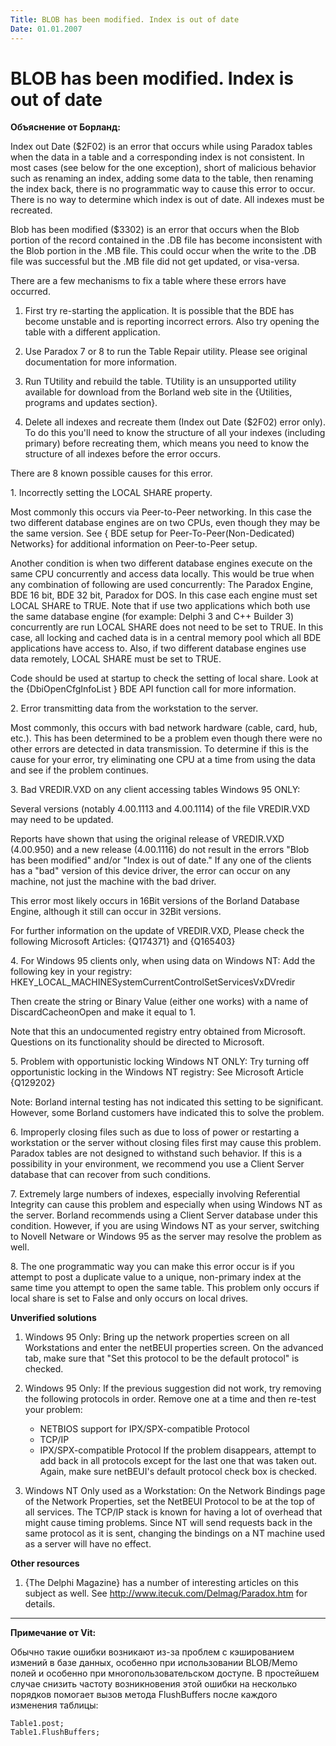 ```yaml
---
Title: BLOB has been modified. Index is out of date
Date: 01.01.2007
---
```



BLOB has been modified. Index is out of date
============================================

**Объяснение от Борланд:**

Index out Date ($2F02) is an error that occurs while using Paradox
tables when the data in a table and a corresponding index is not
consistent. In most cases (see below for the one exception), short of
malicious behavior such as renaming an index, adding some data to the
table, then renaming the index back, there is no programmatic way to
cause this error to occur. There is no way to determine which index is
out of date. All indexes must be recreated.

Blob has been modified ($3302) is an error that occurs when the Blob
portion of the record contained in the .DB file has become inconsistent
with the Blob portion in the .MB file. This could occur when the write
to the .DB file was successful but the .MB file did not get updated, or
visa-versa.

There are a few mechanisms to fix a table where these errors have
occurred. 

1. First try re-starting the application. It is possible that the BDE
has become unstable and is reporting incorrect errors. Also try opening
the table with a different application.

2. Use Paradox 7 or 8 to run the Table Repair utility. Please see
original documentation for more information.

3. Run TUtility and rebuild the table. TUtility is an unsupported
utility available for download from the Borland web site in the
{Utilities, programs and updates section}.

4. Delete all indexes and recreate them (Index out Date ($2F02) error
only). To do this you'll need to know the structure of all your indexes
(including primary) before recreating them, which means you need to know
the structure of all indexes before the error occurs.

There are 8 known possible causes for this error.

1\. Incorrectly setting the LOCAL SHARE property.

Most commonly this occurs via Peer-to-Peer networking. In this case the
two different database engines are on two CPUs, even though they may be
the same version. See { BDE setup for Peer-To-Peer(Non-Dedicated)
Networks} for additional information on Peer-to-Peer setup.

Another condition is when two different database engines execute on the
same CPU concurrently and access data locally. This would be true when
any combination of following are used concurrently: The Paradox Engine,
BDE 16 bit, BDE 32 bit, Paradox for DOS. In this case each engine must
set LOCAL SHARE to TRUE. Note that if use two applications which both
use the same database engine (for example: Delphi 3 and C++ Builder 3)
concurrently are run LOCAL SHARE does not need to be set to TRUE. In
this case, all locking and cached data is in a central memory pool which
all BDE applications have access to. Also, if two different database
engines use data remotely, LOCAL SHARE must be set to TRUE.

Code should be used at startup to check the setting of local share. Look
at the {DbiOpenCfgInfoList } BDE API function call for more information.

2\. Error transmitting data from the workstation to the server.

Most commonly, this occurs with bad network hardware (cable, card, hub,
etc.). This has been determined to be a problem even though there were
no other errors are detected in data transmission. To determine if this
is the cause for your error, try eliminating one CPU at a time from
using the data and see if the problem continues.

3\. Bad VREDIR.VXD on any client accessing tables Windows 95 ONLY:

Several versions (notably 4.00.1113 and 4.00.1114) of the file
VREDIR.VXD may need to be updated.

Reports have shown that using the original release of VREDIR.VXD
(4.00.950) and a new release (4.00.1116) do not result in the errors
"Blob has been modified" and/or "Index is out of date." If any one
of the clients has a "bad" version of this device driver, the error
can occur on any machine, not just the machine with the bad driver.

This error most likely occurs in 16Bit versions of the Borland Database
Engine, although it still can occur in 32Bit versions.

For further information on the update of VREDIR.VXD, Please check the
following Microsoft Articles: {Q174371} and {Q165403}

4\. For Windows 95 clients only, when using data on Windows NT: Add the
following key in your registry:
HKEY\_LOCAL\_MACHINESystemCurrentControlSetServicesVxDVredir

Then create the string or Binary Value (either one works) with a name of
DiscardCacheonOpen and make it equal to 1.

Note that this an undocumented registry entry obtained from Microsoft.
Questions on its functionality should be directed to Microsoft.

5\. Problem with opportunistic locking Windows NT ONLY: Try turning off
opportunistic locking in the Windows NT registry: See Microsoft Article
{Q129202}

Note: Borland internal testing has not indicated this setting to be
significant. However, some Borland customers have indicated this to
solve the problem.

6\. Improperly closing files such as due to loss of power or restarting a
workstation or the server without closing files first may cause this
problem. Paradox tables are not designed to withstand such behavior. If
this is a possibility in your environment, we recommend you use a Client
Server database that can recover from such conditions.

7\. Extremely large numbers of indexes, especially involving Referential
Integrity can cause this problem and especially when using Windows NT as
the server. Borland recommends using a Client Server database under this
condition. However, if you are using Windows NT as your server,
switching to Novell Netware or Windows 95 as the server may resolve the
problem as well.

8\. The one programmatic way you can make this error occur is if you
attempt to post a duplicate value to a unique, non-primary index at the
same time you attempt to open the same table. This problem only occurs
if local share is set to False and only occurs on local drives.

**Unverified solutions**

1. Windows 95 Only: Bring up the network properties screen on all
Workstations and enter the netBEUI properties screen. On the advanced
tab, make sure that "Set this protocol to be the default protocol" is
checked.

2. Windows 95 Only: If the previous suggestion did not work, try
removing the following protocols in order. Remove one at a time and then
re-test your problem: 
    - NETBIOS support for IPX/SPX-compatible Protocol
    - TCP/IP
    - IPX/SPX-compatible Protocol  If the problem disappears, attempt to
add back in all protocols except for the last one that was taken out.
Again, make sure netBEUI's default protocol check box is checked.

3. Windows NT Only used as a Workstation: On the Network Bindings page
of the Network Properties, set the NetBEUI Protocol to be at the top of
all services. The TCP/IP stack is known for having a lot of overhead
that might cause timing problems. Since NT will send requests back in
the same protocol as it is sent, changing the bindings on a NT machine
used as a server will have no effect.

**Other resources**

1. {The Delphi Magazine} has a number of interesting articles on this
subject as well. See <http://www.itecuk.com/Delmag/Paradox.htm> for details. 

------------------------------------------------------------------------

**Примечание от Vit:**

Обычно такие ошибки возникают из-за проблем с кэшированием измений в
базе данных, особенно при использовании BLOB/Memo полей и особенно при
многопользовательском доступе. В простейшем случае снизить частоту
возникновения этой ошибки на несколько порядков помогает вызов метода
FlushBuffers после каждого изменения таблицы:

    Table1.post;
    Table1.FlushBuffers;
